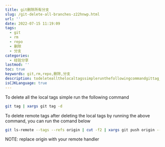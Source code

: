 ```yaml
---
title: git删除所有分支
slug: /git-delete-all-branches-z22hnwp.html
url: ''
date: 2022-07-15 11:19:09
tags:
  - git
  - rm
  - repo
  - 删除
  - 分支
categories:
  - 经验分享
lastmod: ''
toc: true
keywords: git,rm,repo,删除,分支
description: todeleteallthelocaltagssimplerunthefollowingcommandgittag_xargsgittagdtodeleteremotetagsafterdeletingthelocaltagsbyrunningtheabovecommandyoucanrunthecomandbelowgitlsremotetagsrefsorigin_cutf_xargsgitpushorigindeletenote_replaceoriginwithyourremotehandler
isCJKLanguage: true
---
```

To delete all the local tags simple run the following command

```bash
git tag | xargs git tag -d
```

To delete remote tags after deleting the local tags by running the above command, you can run the comand below

```bash
git ls-remote --tags --refs origin | cut -f2 | xargs git push origin --delete
```

NOTE: replace origin with your remote handler